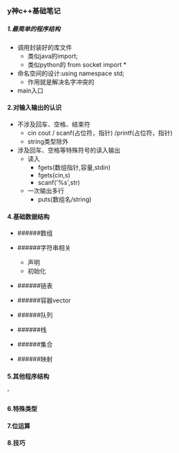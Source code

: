 ### y神c++基础笔记

##### 1.最简单的程序结构

* 调用封装好的库文件 
  * 类似java的import; 
  * 类似python的 from socket import * 
* 命名空间的设计:using namespace std; 
  * 作用就是解决名字冲突的
*  main入口

#### 2.对输入输出的认识

* 不涉及回车、空格、结束符 
  * cin cout / scanf(占位符，指针) /printf(占位符，指针)
  * string类型除外
* 涉及回车、空格等特殊符号的读入输出
  * 读入
    * fgets(数组指针,容量,stdin)
    * fgets(cin,s)
    * scanf('%s',str)
  * 一次输出多行
    * puts(数组名/string)

#### 4.基础数据结构

* ######数组

* ######字符串相关

  * 声明
  * 初始化

* ######链表

* ######容器vector

* ######队列

* ######栈

* ######集合

* ######映射



#### 5.其他程序结构

‘

#### 6.特殊类型





#### 7.位运算





#### 8.技巧


